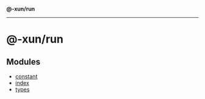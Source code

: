 **@-xun/run**

***

# @-xun/run

## Modules

- [constant](constant/README.md)
- [index](index/README.md)
- [types](types/README.md)
